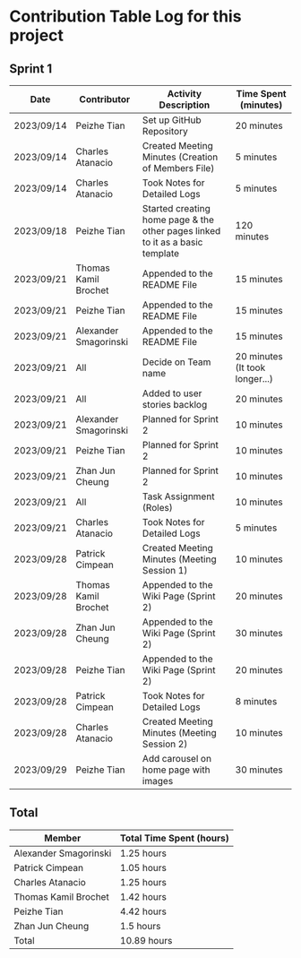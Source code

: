 # Contribution Table Log for this project
## Sprint 1
| Date        | Contributor| Activity Description  | Time Spent (minutes)|
|-------------|----|----------------------------------------------------------------- |--------------|
| 2023/09/14  | Peizhe Tian               |  Set up GitHub Repository                                     | 20 minutes    |
| 2023/09/14  | Charles Atanacio          | Created Meeting Minutes (Creation of Members File)            | 5 minutes  |   
| 2023/09/14  | Charles Atanacio          | Took Notes for Detailed Logs           | 5 minutes  | 
| 2023/09/18  | Peizhe Tian               | Started creating home page & the other pages linked to it as a basic template| 120 minutes
| 2023/09/21  | Thomas Kamil Brochet      |  Appended to the README File                | 15 minutes |
| 2023/09/21  | Peizhe Tian               |  Appended to the README File                | 15 minutes |
| 2023/09/21  |  Alexander Smagorinski      |  Appended to the README File                | 15 minutes |
| 2023/09/21  | All                       | Decide on Team name                       |20 minutes (It took longer...)  |
| 2023/09/21  |All                        | Added to user stories backlog              | 20 minutes | 
| 2023/09/21  |Alexander Smagorinski      | Planned for Sprint 2                      |10 minutes  |
| 2023/09/21  |Peizhe Tian                | Planned for Sprint 2                      |10 minutes  |
| 2023/09/21  |Zhan Jun Cheung              | Planned for Sprint 2                      |10 minutes  |
| 2023/09/21  |All                         | Task Assignment (Roles)                   |10 minutes  |
| 2023/09/21  | Charles Atanacio            | Took Notes for Detailed Logs               | 5 minutes  | 
| 2023/09/28  |Patrick Cimpean             | Created Meeting Minutes (Meeting Session 1)                   |10 minutes  |
| 2023/09/28  | Thomas Kamil Brochet     | Appended to the Wiki Page (Sprint 2)               |20 minutes  |
| 2023/09/28  | Zhan Jun Cheung	            | Appended to the Wiki Page (Sprint 2)                 |30 minutes  |
| 2023/09/28  | Peizhe Tian            | Appended to the Wiki Page (Sprint 2)                  |20 minutes  |
| 2023/09/28  | Patrick Cimpean            | Took Notes for Detailed Logs               | 8 minutes  | 
| 2023/09/28  |Charles Atanacio          | Created Meeting Minutes (Meeting Session 2)                   |10 minutes  |
| 2023/09/29  | Peizhe Tian              | Add carousel on home page with images                   | 30 minutes



## Total
|Member| Total Time Spent (hours)|
|---|---|
|Alexander Smagorinski	|1.25 hours|
|Patrick Cimpean	| 1.05 hours|
|Charles Atanacio	|1.25 hours|
|Thomas Kamil Brochet	| 1.42 hours|
|Peizhe Tian	|4.42 hours|
|Zhan Jun Cheung	|1.5 hours|
|Total |10.89 hours|






